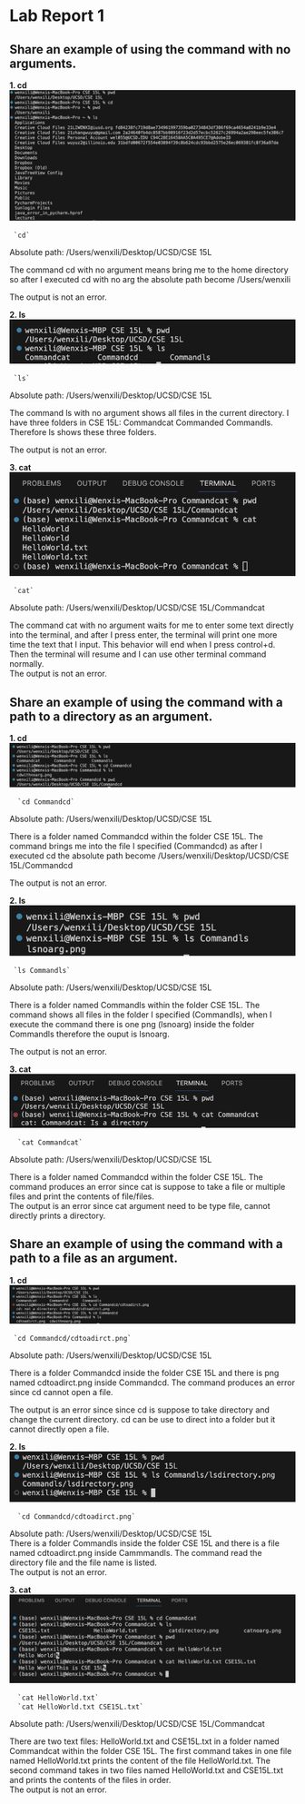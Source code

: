 # Lab Report 1
## Share an example of using the command with no arguments.
  __1. cd__
      ![Image](cdwithnoarg.png)  
     
     `cd`
     
  Absolute path: /Users/wenxili/Desktop/UCSD/CSE 15L
     
  The command cd with no argument means bring me to the home directory so after I executed cd with no arg the absolute path become /Users/wenxili
     
  The output is not an error.

  __2. ls__  
    ![Image](lsnoarg.png)  
      
     `ls`  
     
  Absolute path: /Users/wenxili/Desktop/UCSD/CSE 15L  
     
  The command ls with no argument shows all files in the current directory. I have three folders in CSE 15L: Commandcat Commanded Commandls. Therefore ls shows these three folders.  
     
  The output is not an error.  
  
  __3. cat__  
      ![Image](catnoarg.png)  
     
     `cat`
     
  Absolute path: /Users/wenxili/Desktop/UCSD/CSE 15L/Commandcat
     
  The command cat with no argument waits for me to enter some text directly into the terminal, and after I press enter, the terminal will print one more time the text that I input. This behavior will end when I press control+d. Then the terminal will resume and I can use other terminal command normally.  
  The output is not an error.
  
## Share an example of using the command with a path to a directory as an argument.  
  __1. cd__
      ![Image](cdtoadirct.png)  
     
      `cd Commandcd`  
     
  Absolute path: /Users/wenxili/Desktop/UCSD/CSE 15L  
     
  There is a folder named Commandcd within the folder CSE 15L. The command brings me into the file I specified (Commandcd) as after I executed cd the absolute path become /Users/wenxili/Desktop/UCSD/CSE 15L/Commandcd  
     
  The output is not an error.  
  
  __2. ls__  
      ![Image](lsdirectory.png)  
     
     `ls Commandls`  
     
  Absolute path: /Users/wenxili/Desktop/UCSD/CSE 15L  
     
  There is a folder named Commandls within the folder CSE 15L. The command shows all files in the folder I specified (Commandls), when I execute the command there is one png (lsnoarg) inside the folder Commandls therefore the ouput is lsnoarg.  
     
  The output is not an error.  

  __3. cat__  
      ![Image](catdirectory.png)  
     
      `cat Commandcat`  
     
  Absolute path: /Users/wenxili/Desktop/UCSD/CSE 15L  
     
  There is a folder named Commandcd within the folder CSE 15L. The command produces an error since cat is suppose to take a file or multiple files and print the contents of file/files.  
  The output is an error since cat argument need to be type file, cannot directly prints a directory.   
  
## Share an example of using the command with a path to a file as an argument.
  __1. cd__
     ![Image](cdtoafile.png)  
     
     `cd Commandcd/cdtoadirct.png`  
     
   Absolute path: /Users/wenxili/Desktop/UCSD/CSE 15L  
     
   There is a folder Commandcd inside the folder CSE 15L and there is png named cdtoadirct.png inside Commandcd. The command produces an error since cd cannot open a file.
     
   The output is an error since since cd is suppose to take directory and change the current directory. cd can be use to direct into a folder but it cannot directly open a file.

  __2. ls__  
  ![Image](lsfile.png)  
  
      `cd Commandcd/cdtoadirct.png`  
      
   Absolute path: /Users/wenxili/Desktop/UCSD/CSE 15L  
   There is a folder Commandls inside the folder CSE 15L and there is a file named cdtoadirct.png inside Cammmandls. The command read the directory file and the file name is listed.  
   The output is not an error.  
   
  __3. cat__  
      ![Image](catfile.png)  
     
      `cat HelloWorld.txt`  
      `cat HelloWorld.txt CSE15L.txt`  
     
  Absolute path: /Users/wenxili/Desktop/UCSD/CSE 15L/Commandcat  
     
  There are two text files: HelloWorld.txt and CSE15L.txt in a folder named Commandcat within the folder CSE 15L. The first command takes in one file named HelloWorld.txt prints the content of the file HelloWorld.txt. The second command takes in two files named HelloWorld.txt and CSE15L.txt and prints the contents of the files in order.  
  The output is not an error.   

